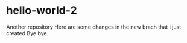 # hello-world-2
Another repository
Here are some changes in the new brach that i just created
Bye bye.
